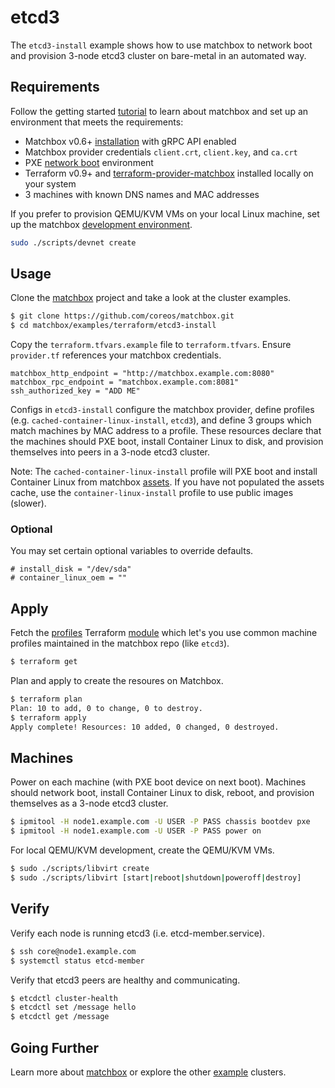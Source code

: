 # etcd3

The `etcd3-install` example shows how to use matchbox to network boot and provision 3-node etcd3 cluster on bare-metal in an automated way.

## Requirements

Follow the getting started [tutorial](../../../Documentation/getting-started.md) to learn about matchbox and set up an environment that meets the requirements:

* Matchbox v0.6+ [installation](../../../Documentation/deployment.md) with gRPC API enabled
* Matchbox provider credentials `client.crt`, `client.key`, and `ca.crt`
* PXE [network boot](../../../Documentation/network-setup.md) environment
* Terraform v0.9+ and [terraform-provider-matchbox](https://github.com/coreos/terraform-provider-matchbox) installed locally on your system
* 3 machines with known DNS names and MAC addresses

If you prefer to provision QEMU/KVM VMs on your local Linux machine, set up the matchbox [development environment](../../../Documentation/getting-started-rkt.md).

```sh
sudo ./scripts/devnet create
```

## Usage

Clone the [matchbox](https://github.com/coreos/matchbox) project and take a look at the cluster examples.

```sh
$ git clone https://github.com/coreos/matchbox.git
$ cd matchbox/examples/terraform/etcd3-install
```

Copy the `terraform.tfvars.example` file to `terraform.tfvars`. Ensure `provider.tf` references your matchbox credentials.

```hcl
matchbox_http_endpoint = "http://matchbox.example.com:8080"
matchbox_rpc_endpoint = "matchbox.example.com:8081"
ssh_authorized_key = "ADD ME"
```

Configs in `etcd3-install` configure the matchbox provider, define profiles (e.g. `cached-container-linux-install`, `etcd3`), and define 3 groups which match machines by MAC address to a profile. These resources declare that the machines should PXE boot, install Container Linux to disk, and provision themselves into peers in a 3-node etcd3 cluster.

Note: The `cached-container-linux-install` profile will PXE boot and install Container Linux from matchbox [assets](https://github.com/coreos/matchbox/blob/master/Documentation/api.md#assets). If you have not populated the assets cache, use the `container-linux-install` profile to use public images (slower).

### Optional

You may set certain optional variables to override defaults.

```hcl
# install_disk = "/dev/sda"
# container_linux_oem = ""
```

## Apply

Fetch the [profiles](../README.md#modules) Terraform [module](https://www.terraform.io/docs/modules/index.html) which let's you use common machine profiles maintained in the matchbox repo (like `etcd3`).

```sh
$ terraform get
```

Plan and apply to create the resoures on Matchbox.

```sh
$ terraform plan
Plan: 10 to add, 0 to change, 0 to destroy.
$ terraform apply
Apply complete! Resources: 10 added, 0 changed, 0 destroyed.
```

## Machines

Power on each machine (with PXE boot device on next boot). Machines should network boot, install Container Linux to disk, reboot, and provision themselves as a 3-node etcd3 cluster. 

```sh
$ ipmitool -H node1.example.com -U USER -P PASS chassis bootdev pxe
$ ipmitool -H node1.example.com -U USER -P PASS power on
```

For local QEMU/KVM development, create the QEMU/KVM VMs.

```sh
$ sudo ./scripts/libvirt create
$ sudo ./scripts/libvirt [start|reboot|shutdown|poweroff|destroy]
```

## Verify

Verify each node is running etcd3 (i.e. etcd-member.service).

```sh
$ ssh core@node1.example.com
$ systemctl status etcd-member
```

Verify that etcd3 peers are healthy and communicating.

```sh
$ etcdctl cluster-health
$ etcdctl set /message hello
$ etcdctl get /message
```

## Going Further

Learn more about [matchbox](../../../Documentation/matchbox.md) or explore the other [example](../) clusters.

